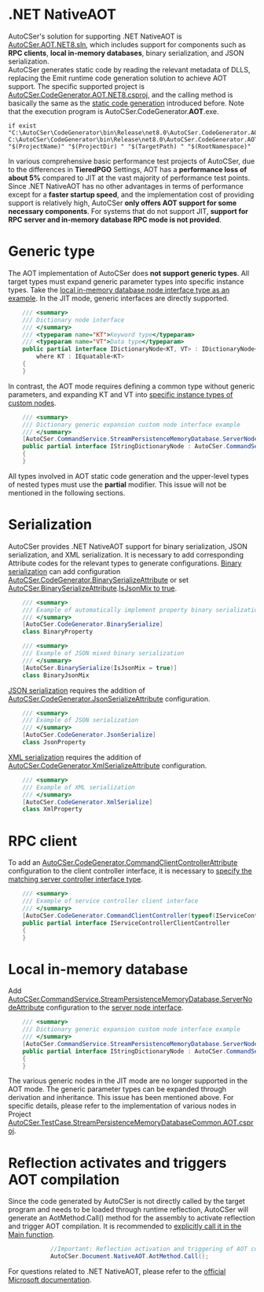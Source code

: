 ﻿# .NET NativeAOT
AutoCSer's solution for supporting .NET NativeAOT is [AutoCSer.AOT.NET8.sln](https://github.com/AutoCSer/AutoCSer2/blob/master/AutoCSer.AOT.NET8.sln), which includes support for components such as **RPC clients**, **local in-memory databases**, binary serialization, and JSON serialization.  
AutoCSer generates static code by reading the relevant metadata of DLLS, replacing the Emit runtime code generation solution to achieve AOT support. The specific supported project is [AutoCSer.CodeGenerator.AOT.NET8.csproj](https://github.com/AutoCSer/AutoCSer2/tree/main/AutoCSer/CodeGenerator), and the calling method is basically the same as the [static code generation](https://github.com/AutoCSer/AutoCSer2/blob/master/Document/05.CodeGenerator/05.CodeGenerator.md) introduced before. Note that the execution program is AutoCSer.CodeGenerator.**AOT**.exe.
``` text
if exist "C:\AutoCSer\CodeGenerator\bin\Release\net8.0\AutoCSer.CodeGenerator.AOT.exe" C:\AutoCSer\CodeGenerator\bin\Release\net8.0\AutoCSer.CodeGenerator.AOT.exe "$(ProjectName)" "$(ProjectDir) " "$(TargetPath) " "$(RootNamespace)"
```
In various comprehensive basic performance test projects of AutoCSer, due to the differences in **TieredPGO** Settings, AOT has a **performance loss of about 5%** compared to JIT at the vast majority of performance test points.  
Since .NET NativeAOT has no other advantages in terms of performance except for a **faster startup speed**, and the implementation cost of providing support is relatively high, AutoCSer **only offers AOT support for some necessary components**. For systems that do not support JIT, **support for RPC server and in-memory database RPC mode is not provided**.
# Generic type
The AOT implementation of AutoCSer does **not support generic types**. All target types must expand generic parameter types into specific instance types. Take the [local in-memory database node interface type as an example](https://github.com/AutoCSer/AutoCSer2/blob/master/Application/StreamPersistenceMemoryDatabase/Node/IDictionaryNode.cs). In the JIT mode, generic interfaces are directly supported.
``` csharp
    /// <summary>
    /// Dictionary node interface
    /// </summary>
    /// <typeparam name="KT">Keyword type</typeparam>
    /// <typeparam name="VT">Data type</typeparam>
    public partial interface IDictionaryNode<KT, VT> : IDictionaryNode<KT, VT, KeyValue<KT, VT>>
        where KT : IEquatable<KT>
    {
    }
```
In contrast, the AOT mode requires defining a common type without generic parameters, and expanding KT and VT into [specific instance types of custom nodes](https://github.com/AutoCSer/AutoCSer2/blob/master/Document/12.NativeAOT/MemoryDatabaseLocalService/IStringDictionaryNode.cs).
``` csharp
    /// <summary>
    /// Dictionary generic expansion custom node interface example
    /// </summary>
    [AutoCSer.CommandService.StreamPersistenceMemoryDatabase.ServerNode]
    public partial interface IStringDictionaryNode : AutoCSer.CommandService.StreamPersistenceMemoryDatabase.IDictionaryNode<string, string>
    {
    }
```
All types involved in AOT static code generation and the upper-level types of nested types must use the **partial** modifier. This issue will not be mentioned in the following sections.
# Serialization
AutoCSer provides .NET NativeAOT support for binary serialization, JSON serialization, and XML serialization. It is necessary to add corresponding Attribute codes for the relevant types to generate configurations.
[Binary serialization](https://github.com/AutoCSer/AutoCSer2/blob/master/Document/12.NativeAOT/DataSerialize/BinaryProperty.cs) can add configuration [AutoCSer.CodeGenerator.BinarySerializeAttribute](https://github.com/AutoCSer/AutoCSer2/blob/master/AutoCSer/BinarySerialize/CodeGenerator/BinarySerializeAttribute.cs) or set [AutoCSer.BinarySerializeAttribute](https://github.com/AutoCSer/AutoCSer2/blob/master/AutoCSer/BinarySerialize/BinarySerializeAttribute.cs).[IsJsonMix to true](https://github.com/AutoCSer/AutoCSer2/blob/master/Document/12.NativeAOT/DataSerialize/BinaryJsonMix.cs).
``` csharp
    /// <summary>
    /// Example of automatically implement property binary serialization
    /// </summary>
    [AutoCSer.CodeGenerator.BinarySerialize]
    class BinaryProperty
```
``` csharp
    /// <summary>
    /// Example of JSON mixed binary serialization
    /// </summary>
    [AutoCSer.BinarySerialize(IsJsonMix = true)]
    class BinaryJsonMix
```
[JSON serialization](https://github.com/AutoCSer/AutoCSer2/blob/master/Document/12.NativeAOT/DataSerialize/JsonProperty.cs) requires the addition of [AutoCSer.CodeGenerator.JsonSerializeAttribute](https://github.com/AutoCSer/AutoCSer2/blob/master/AutoCSer/Json/CodeGenerator/JsonSerializeAttribute.cs) configuration.
``` csharp
    /// <summary>
    /// Example of JSON serialization
    /// </summary>
    [AutoCSer.CodeGenerator.JsonSerialize]
    class JsonProperty
```
[XML serialization](https://github.com/AutoCSer/AutoCSer2/blob/master/Document/12.NativeAOT/DataSerialize/JsonProperty.cs) requires the addition of [AutoCSer.CodeGenerator.XmlSerializeAttribute](https://github.com/AutoCSer/AutoCSer2/blob/master/AutoCSer/Extensions/Xml/CodeGenerator/XmlSerializeAttribute.cs) configuration.
``` csharp
    /// <summary>
    /// Example of XML serialization
    /// </summary>
    [AutoCSer.CodeGenerator.XmlSerialize]
    class XmlProperty
```
# RPC client
To add an [AutoCSer.CodeGenerator.CommandClientControllerAttribute](https://github.com/AutoCSer/AutoCSer2/blob/master/AutoCSer/Net/CommandServer/CodeGenerator/CommandClientControllerAttribute.cs) configuration to the client controller interface, it is necessary to [specify the matching server controller interface type](https://github.com/AutoCSer/AutoCSer2/blob/master/Document/12.NativeAOT/Service/IServiceControllerClientController.cs).
``` csharp
    /// <summary>
    /// Example of service controller client interface 
    /// </summary>
    [AutoCSer.CodeGenerator.CommandClientController(typeof(IServiceController))]
    public partial interface IServiceControllerClientController
    {
    }
```
# Local in-memory database
Add [AutoCSer.CommandService.StreamPersistenceMemoryDatabase.ServerNodeAttribute](https://github.com/AutoCSer/AutoCSer2/blob/master/Application/StreamPersistenceMemoryDatabase/Server/ServerNodeAttribute.cs) configuration to the [server node interface](https://github.com/AutoCSer/AutoCSer2/blob/master/Document/12.NativeAOT/MemoryDatabaseLocalService/IStringDictionaryNode.cs).
``` csharp
    /// <summary>
    /// Dictionary generic expansion custom node interface example
    /// </summary>
    [AutoCSer.CommandService.StreamPersistenceMemoryDatabase.ServerNode]
    public partial interface IStringDictionaryNode : AutoCSer.CommandService.StreamPersistenceMemoryDatabase.IDictionaryNode<string, string>
    {
    }
```
The various generic nodes in the JIT mode are no longer supported in the AOT mode. The generic parameter types can be expanded through derivation and inheritance. This issue has been mentioned above. For specific details, please refer to the implementation of various nodes in Project [AutoCSer.TestCase.StreamPersistenceMemoryDatabaseCommon.AOT.csproj](https://github.com/AutoCSer/AutoCSer2/tree/main/TestCase/StreamPersistenceMemoryDatabase/Common).
# Reflection activates and triggers AOT compilation
Since the code generated by AutoCSer is not directly called by the target program and needs to be loaded through runtime reflection, AutoCSer will generate an AotMethod.Call() method for the assembly to activate reflection and trigger AOT compilation. It is recommended to [explicitly call it in the Main function](https://github.com/AutoCSer/AutoCSer2/blob/master/Document/12.NativeAOT/Program.AOT.cs).
``` csharp
            //Important: Reflection activation and triggering of AOT compilation must be explicitly called
            AutoCSer.Document.NativeAOT.AotMethod.Call();
```
For questions related to .NET NativeAOT, please refer to the [official Microsoft documentation](https://learn.microsoft.com/zh-cn/dotnet/core/deploying/native-aot/).